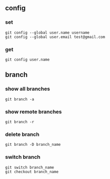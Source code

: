 ## config

### set
```
git config --global user.name username
git config --global user.email test@gmail.com
```

### get
```
git config user.name
```

## branch
### show all branches
```
git branch -a
```

### show remote branches
```
git branch -r
```

### delete branch
```
git branch -D branch_name
```

### switch branch
```
git switch branch_name
git checkout branch_name
```